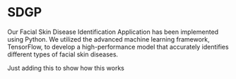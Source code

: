 # SDGP
Our Facial Skin Disease Identification Application has been implemented using Python. We utilized the advanced machine learning framework, TensorFlow, to develop a high-performance model that accurately identifies different types of facial skin diseases.


Just adding this to show how this works